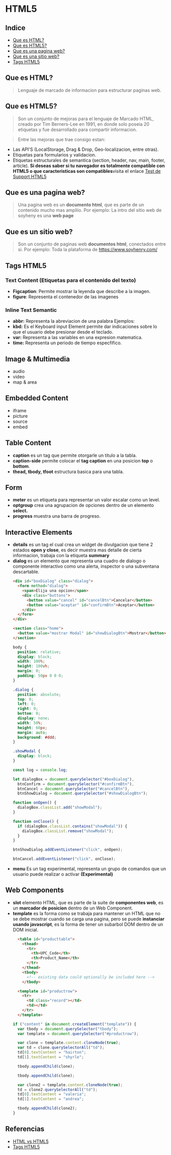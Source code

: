 # **HTML5**

## **Indice**

<ul class="indice">
  <li><a href="#id-html">Que es HTML?</a></li>
  <li><a href="#id-html5">Que es HTML5?</a></li>
  <li><a href="#id-pagina-web">Que es una pagina web?</a></li>
  <li><a href="#id-sitio-web">Que es una sitio web?</a></li>
  <li><a href="#id-tags-html5">Tags HTML5</a></li>
</ul>

<a id="id-html"></a>

## **Que es HTML?**

> Lenguaje de marcado de informacion para estructurar paginas web.

<a id="id-html5"></a>

## **Que es HTML5?**

> Son un conjunto de mejoras para el lenguaje de Marcado HTML, creado por Tim Berners-Lee en 1991, en donde solo poseia 20 etiquetas y fue desarrollado para compartir informacion.

> Entre las mejoras que trae consigo estan:

<ul class="lista">
  <li>Las API'S (LocalStorage, Drag & Drop, Geo-localizacion, entre otras).</li>
  <li>Etiquetas para formularios y validacion.</li>
  <li>
    Etiquetas estructurales de semantica (section, header, nav, main, footer, article). <strong>Si deseas saber si tu navegador es totalmente compatible con HTML5 o que caracteristicas son compatibles</strong>visita el enlace <a href="https://html5test.com/">Test de Support HTML5</a>
  </li>
</ul>

<a id="id-pagina-web"></a>

## **Que es una pagina web?**

> Una pagina web es un **documento html**, que es parte de un contenido mucho mas ampliio. Por ejemplo: La intro del sitio web de soyheny es una **web page**

<a id="id-sitio-web"></a>

## **Que es un sitio web?**

> Son un conjunto de paginas web **documentos html**, conectados entre si. Por ejemplo: Toda la plataforma de https://www.soyhenry.com/

<a id="id-tags-html5"></a>

## **Tags HTML5**

### **Text Content (Etiquetas para el contenido del texto)**

<ul class="lista">
  <li><strong>Figcaption</strong>: Permite mostrar la leyenda que describe a la imagen.</li>
  <li><strong>figure</strong>: Representa el contenedor de las imagenes</li>
</ul>

### **Inline Text Semantic**

<ul class="lista">
  <li><strong>abbr:</strong> Representa la abreviacion de una palabra Ejemplos:</li>
  <li><strong>kbd:</strong> Es el Keyboard input Element permite dar indicaciones sobre lo que el usuario debe presionar desde el teclado.</li>
  <li><strong>var:</strong> Representa a las variables en una expresion matematica.</li>
  <li><strong>time:</strong> Representa un periodo de tiempo especfifico.</li>
</ul>

## **Image & Multimedia**

<ul class="lista">
  <li>audio</li>
  <li>video</li>
  <li>map & area</li>
</ul>

## **Embedded Content**

<ul class="lista">
  <li>iframe</li>
  <li>picture</li>
  <li>source</li>
  <li>embed</li>
</ul>

## **Table Content**

<ul class="lista">
  <li><strong>caption</strong> es un tag que permite otorgarle un titulo a la tabla.</li>
  <li><strong>caption-side</strong> permite colocar el <strong>tag caption</strong> en una posicion <strong>top</strong> o <strong>bottom</strong>.</li>
  <li><strong>thead, tbody, tfoot</strong> estructura basica para una tabla.</li>
</ul>

## **Form**

<ul class="lista">
  <li><strong>meter</strong> es un etiqueta para representar un valor escalar como un level.</li>
  <li><strong>optgroup</strong> crea una agrupacion de opciones dentro de un elemento <strong>select.</strong></li>
  <li><strong>progress</strong> muestra una barra de progreso.</li>
</ul>

## **Interactive Elements**

<ul class="lista">
  <li><strong>details</strong> es un tag el cual crea un widget de divulgacion que tiene 2 estados <strong>open y close</strong>, es decir muestra mas detalle de cierta informacion, trabaja con la etiqueta <strong>summary</strong></li>
  <li><strong>dialog</strong> es un elemento que representa una cuadro de dialogo o componente interactivo como una alerta, inspector o una subventana descartable.</li>

```html
<div id="boxDialog" class="dialog">
  <form method="dialog">
    <span>Elija una opcion</span>
    <div class="buttons">
      <button value="cancel" id="cancelBtn">Cancelar</button>
      <button value="aceptar" id="confirmBtn">Aceptar</button>
    </div>
  </form>
</div>

<section class="home">
  <button value="mostrar Modal" id="showDialogBtn">Mostrar</button>
</section>
```

```css
body {
  position: relative;
  display: block;
  width: 100%;
  height: 100vh;
  margin: 0;
  padding: 50px 0 0 0;
}

.dialog {
  position: absolute;
  top: 0;
  left: 0;
  right: 0;
  bottom: 0;
  display: none;
  width: 50%;
  height: 60px;
  margin: auto;
  background: #ddd;
}

.showModal {
  display: block;
}
```

```javascript
const log = console.log;

let dialogBox = document.querySelector("#boxDialog"),
  btnConfirm = document.querySelector("#confirmBtn"),
  btnCancel = document.querySelector("#cancelBtn"),
  btnShowDialog = document.querySelector("#showDialogBtn");

function onOpen() {
  dialogBox.classList.add("showModal");
}

function onClose() {
  if (dialogBox.classList.contains("showModal")) {
    dialogBox.classList.remove("showModal");
  }
}

btnShowDialog.addEventListener("click", onOpen);

btnCancel.addEventListener("click", onClose);
```

<li><strong>menu</strong> Es un tag experimental, representa un grupo de comandos que un usuario puede realizar o activar <strong>(Experimental)</strong>

</ul>

## **Web Components**

<ul class="lista">
  <li><strong>slot</strong> elemento HTML, que es parte de la suite de <strong>componentes web</strong>, es un <strong>marcador de posicion</strong> dentro de un Web Component.</li>
  <li><strong>template</strong> es la forma como se trabaja para mantener un HTML que no se debe mostrar cuando se carga una pagina, pero se puede <strong>instanciar usando javascript</strong>, es la forma de tener un subarbol DOM dentro de un DOM inicial.</li>

```HTML
  <table id="producttable">
    <thead>
      <tr>
        <th>UPC_Code</th>
        <th>Product_Name</th>
      </tr>
    </thead>
    <tbody>
      <!-- existing data could optionally be included here -->
    </tbody>

  <template id="productrow">
    <tr>
      <td class="record"></td>
      <td></td>
    </tr>
  </template>
```

```javascript
if ("content" in document.createElement("template")) {
  var tbody = document.querySelector("tbody");
  var template = document.querySelector("#productrow");

  var clone = template.content.cloneNode(true);
  var td = clone.querySelectorAll("td");
  td[0].textContent = "hairton";
  td[1].textContent = "shyrle";

  tbody.appendChild(clone);

  tbody.appendChild(clone);

  var clone2 = template.content.cloneNode(true);
  td = clone2.querySelectorAll("td");
  td[0].textContent = "valeria";
  td[1].textContent = "andrea";

  tbody.appendChild(clone2);
}
```

</ul>

## **Referencias**

<ul class="indice">
  <li><a href="https://kinsta.com/blog/html-vs-html5/#what-is-html">HTML vs HTML5</a>
  <li><a href="https://developer.mozilla.org/en-US/docs/Web/HTML/Element">Tags HTML5</a></li>
</ul>
